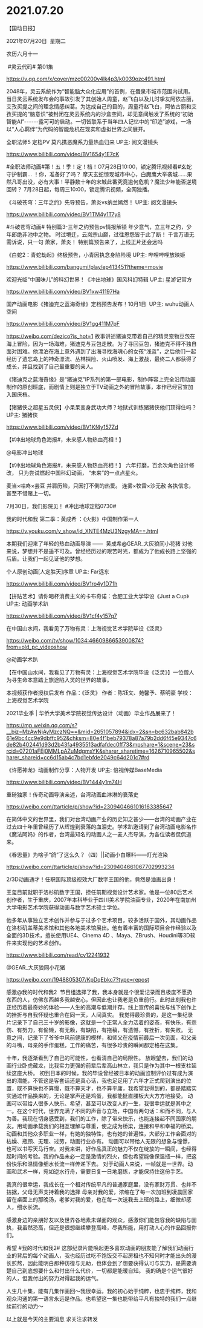 ﻿#  2021.07.20
【国动日报】

2021年07月20日  星期二


农历六月十一


 #灵云代码# 第01集

https://v.qq.com/x/cover/mzc00200v4lk4p3/k0039ozc491.html

2048年，灵云系统作为“智能脑大众化应用”的首例，在蜃泉市城市范围内试用。当日灵云系统发布会的事故引发了其创始人周童，赵飞白以及儿时挚友阿依古丽，艾孜买提之间的理念情感纠葛。为达成自己的目的，周童将赵飞白，阿依古丽和艾孜买提的“脑意识”被封闭在灵云系统内的沙盒空间，却无意间触发了系统的“初始智能AI”------露可可的启动。一切皆联系于当年四人记忆中的“印迹”游戏，一场以“人心羁绊”为代码的智能危机在现实和虚拟世界之间展开。

全职法师5 定档PV 莫凡携恶魔系力量热血归来 UP主: 阅文漫镜头


https://www.bilibili.com/video/BV1654y1E7cK

#全职法师动画#第！五！季！定！档！O7月28日10:00，锁定腾讯视频看#玄蛇守护制霸... ！你，准备好了吗？
摩天玄蛇惊现城市中心，白魔鹰大举袭城……果然凡哥出没，必有大事！平静数十年的宋城此番究竟逾何危机？魔法少年能否逆境回转？
7月28日起，每周三10:00，锁定腾讯视频，全网独播。

《斗破苍穹：三年之约》先导预告，萧炎vs纳兰嫣然！ UP主: 阅文漫镜头

https://www.bilibili.com/video/BV1TM4y1T7y8

#斗破苍穹动画# 特别篇3-三年之约预告pv情报解锁
年少意气，立三年之约，少年郎绝非池中之物。
时过境迁，云岚宗山巅，过往恩怨皆于此了断！
千言万语无需诉说，只一句
萧家，萧炎！
特别篇预告来了，上线正片还会远吗

《白蛇2：青蛇劫起》终极预告，小青因执念身陷险境 UP主: 哔哩哔哩放映姬

https://www.bilibili.com/bangumi/play/ep413451?theme=movie

欢迎光临“中国味儿”的科幻世界！《冲出地球》国风科幻特辑 UP主: 星游记官方

https://www.bilibili.com/video/BV1xw41197Ha




国产动画电影《猪迪克之蓝海奇缘》定档预告发布！10月1日  UP主: wuhu动画人空间


https://www.bilibili.com/video/BV1gg411M7pF

https://weibo.com/dezico?is_hot=1 故事讲述猪迪克带着自己的精灵宠物豆包在海上冒险，因为一场海难，猪迪克与豆包走散。为了寻回豆包，猪迪克不得不独自面对困难。他漂泊在海上意外遇到了出海寻找海魂心的女孩“浅蓝”，之后他们一起经历了遗忘岛上的神奇漂流、丛林探险、火山喷发、海上激战，最终二人都获得了成长，并且找到了自己最重要的亲人。

《猪迪克之蓝海奇缘》是“猪迪克”IP系列的第一部电影，制作阵容上完全沿用动画制作的原创班底，而剧情上则是独立于TV动画之外的冒险故事，本作已经官宣加入国庆档。

【猪猪侠之超星五灵侠】小呆呆变身武功大师？地狱式训练猪猪侠他们顶得住吗？ UP主: 猪猪侠

https://www.bilibili.com/video/BV1Kf4y157Zd

【#冲出地球角色海报#，未来感人物热血亮相！】

@电影冲出地球   


【#冲出地球角色海报#，未来感人物热血亮相！】
六年打磨，百余次角色设计修改，
只为尝试燃起中国科幻动画，
“未来”的一点点星火。

麦当×咕咚×芸豆 并肩历险，只因打不倒的热爱。
连雾×牧雷×沙无赦 各执信念，甚至不惜赌上一切。

7月30日，我们影院见！
#冲出地球定档0730#

我的时代和我 第二季：黄成希 ：《火影》中国制作第一人


https://v.youku.com/v_show/id_XNTE4MzU3NzgyMA==.html

本期我们迎来了年轻的热血动画导演 ——  黄成希@GEAR_大灰狼同小花猪
对他来说，梦想并不是遥不可及。曾经经历过的艰苦时光，都成为了他成长路上坚强的后盾。让我们一起见证他的梦想。

个人原创动画[人定胜天]序章 UP主: Far远东

https://www.bilibili.com/video/BV1ro4y1D71h

【拼贴艺术】请你喝杯消费主义的卡布奇诺：合肥工业大学毕设《Just a Cup》 UP主: 动画学术趴

https://www.bilibili.com/video/BV1cf4y157q7




在中国山水间，我看见了万物有灵：上海视觉艺术学院毕设《泛灵》

https://weibo.com/tv/show/1034:4660986653900874?from=old_pc_videoshow

@动画学术趴     


【在中国山水间，我看见了万物有灵：上海视觉艺术学院毕设《泛灵》】一位僧人为寻生命本意踏上旅途陷入灵的世界的故事。

本视频获作者授权后发布
作品：《泛灵》
作者：陈钰文、苑馨予、蔡明豪
学校：上海视觉艺术学院

2021毕业季 | 华侨大学美术学院视觉传达设计（动画）毕业作品展来了！

https://mp.weixin.qq.com/s?__biz=MzAwNjAyMzczNQ==&mid=2651057894&idx=2&sn=bc632bab842b61e9bc4cc9e9dbffc952&chksm=80e4f1beb79378a87a79b2dd6f45e9347c6de82b402441d93d2b43fa4935513adfafdec0ff73&mpshare=1&scene=23&srcid=07201aFEj0MMLpAZuMdgmsYK&sharer_sharetime=1626710965502&sharer_shareid=cc6d15ab4c7bd1ebfde2049c64d201c7#rd


《许愿神龙》动画制作分享：人物开发 UP主: 倍视传媒BaseMedia

https://www.bilibili.com/video/BV1444y1m74H

重磅独家！传奇动画导演亲述，台湾动画血淋淋的衰落史

https://weibo.com/ttarticle/p/show?id=2309404661016163385647

在简体中文的世界里，我们对台湾动画产业的历史知之甚少——台湾的动画产业在过去四十年里曾经历了从辉煌到衰落的血泪史。学术趴邀请到了台湾动画电影名作《魔法阿妈》的作者，台湾最知名的动画人之一麦人杰导演，为各位读者侃侃道来。

《眷思量》为啥子“鸽”了这么久？（四）||动画小白爆料——灯光渲染

https://weibo.com/ttarticle/p/show?id=2309404661067702993234


2/3D动画通才！任职国际顶级视效大厂数字王国的他，竟然是油画出身！

王玺目前就职于洛杉矶数字王国，担任前期视觉设计艺术家。他是一位80后艺术创作者，生于重庆，2007年本科毕业于四川美术学院油画专业，2020年在南加州大学电影艺术学院获得动画与数字艺术硕士学位。




他多年从事独立艺术创作并参与于过多个艺术项目，较多活跃于国外，其动画作品在洛杉矶盖蒂美术馆和其他各地美术馆展出。他有着丰富的国际项目合作经验以及全面的3D技术，擅长使用UE4、Cinema 4D 、Maya、ZBrush、Houdini等3D软件来实现他的艺术创作。

https://www.bilibili.com/read/cv12241932




@GEAR_大灰狼同小花猪     


https://weibo.com/1948805307/KpDqEbkc7?type=repost

感激@我的时代和我2  节目组选择了我，我本身就是个很爱记录而且极度不愿扔东西的人，仿佛东西越多我越安心，但因此也让我老是负重前行。此时此刻我也许正经历着最奇妙的体验——人生的高潮与低潮并存。线上宣传的喜悦与线下创作上的挫折与自我怀疑也重合在同一天，人间真实。
我觉得最珍贵的，是这一集纪录片记录下了自己三十岁的影像，这就是一个正常人全力活着的姿态，有快乐，有悲伤、有努力，有偷懒，有无赖，有缺陷，有拖稿，有遗憾，有挫折，有失败。
无意之间，记录下了爷爷中风前健康的模样，和师父在疫情前最后一次见面，和父亲的斗嘴，母亲的手作蛋糕，工作的痛苦，有很多珍贵的瞬间都定格在这集。

十年，我逐渐看到了自己的可能性，也看清自己的局限性。
放眼望去，我们的动画行业卧虎藏龙，比我实力更强的前辈后辈高山林立，我只是作为其中一根支柱延续这座大桥。
初到日本的时候，我的毕设曾经被日本的动画监制评价过有成为演出的潜能，不管这是客套话还是真心话，我也足足用了六年才正式爬到演出的位置，既不算快也不算慢，既不算天才，也不算平庸，我希望我得到的，都是踏踏实实通过作品换来的，无论是掌声还是鸡蛋，我都能挺直腰板大大方方地接受。
动画可以带给人很多人快乐、希望，甚至可以改变人的一生，我很幸运就是其中之一。在这个时代，世界充满了不同的声音与立场，中国有两句话：和而不同，与人为善。我现在切身感受到，我们的工作，除了带来快乐，也能连接起不同国家的朋友。用动画承载我们的相互理解与尊重，使之成为桥梁，连接和平和幸福的桥梁。
动画和其他众多职业一样，有她的独特性，也有她的普遍性，大部分工作会面对的枯燥、瓶颈、无理、过劳，动画行业亦有。
动画可以带给人无限的想象与憧憬，也可以书写天马行空。对我来讲，好作品真正的魅力不仅在绽放的一瞬间，也经得起时间的考验。我的作品未必一定是激情的烈火，但也希望能像保温瓶一样，把这份快乐和温情像细水长流一样传递下去。
对于动画人来说，一帧就是一世界。动画和武术一样，宛如逆水行舟，需要日复一日地磨练，才能保持住这份手艺。

我真的很幸运，我成长在一个相对传统平凡的普通家庭里，没有家财万贯、也并不拮据，父母无声支持着我的选择
母亲对我的爱，浓缩在了每一次加班到凌晨回家留在桌面上的那晚汤，老爹对我的爱，也在每一次送我去上班的路上，细微却感人，细水长流。

感激身边的亲朋好友以及世界各地素未谋面的观众，感激你们能包容我的缺陷与固执，我虽然恐高，但还是很想继续攀登高峰，尽我所能，用打动人心的作品回报你们。

希望 #我的时代和我2# 这部纪录片能唤起更多喜欢动画的朋友能了解我们动画行业的背后的每个动画人，我也经历过吃不饱饭交不起房租也不知何时才能出头的漫长煎熬，因此能明白那种彷徨与无助，也体会到了想要获得认可与实力，是需要清楚自己到底想要什么和付出什么代价，一切都是能暖自知。
我的确是个运气很好的人，但我付出的努力对得起我的运气。

人生几十集，能有几集作画回～我很幸运，我的初心始于纯粹，也忠于纯粹，我和观众沟通的第一语言永远是作品。也希望这一集也能带给平凡有独特的我们一点继续前行的动力～




以上就是今天的主要消息
求关注求转发

























